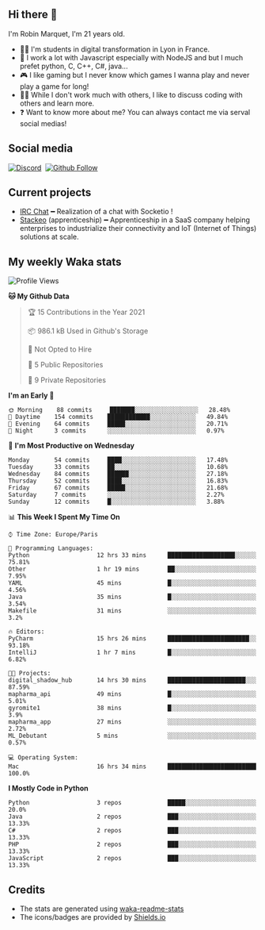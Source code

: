 ## Hi there 👋

I'm Robin Marquet, I'm 21 years old.

- 👨‍💻 I'm students in digital transformation in Lyon in France.
- 🌱 I work a lot with Javascript especially with NodeJS and but I much prefet python, C, C++, C#, java...
- 🎮 I like gaming but I never know which games I wanna play and never play a game for long!
- 👯‍♀️ While I don't work much with others, I like to discuss coding with others and learn more.
- ❓ Want to know more about me? You can always contact me via serval social medias!

## Social media

[![Discord](https://img.shields.io/discord/759460462105854022?label=rmarquet%232048&style=for-the-badge&logo=discord&logoColor=ffffff)](https://github.com/rmarquet21)
‎‎ [![Github Follow](https://img.shields.io/github/followers/rmarquet21?logo=github&logoColor=ffffff&style=for-the-badge)](https://github.com/rmarquet21)

## Current projects

- [IRC Chat](https://socket.io/) ━ Realization of a chat with Socketio !
- [Stackeo](https://www.stackeo.io/) (apprenticeship) ━ Apprenticeship in a SaaS company helping enterprises to industrialize their connectivity and IoT (Internet of Things) solutions at scale.

## My weekly Waka stats

<!--START_SECTION:waka-->
![Profile Views](http://img.shields.io/badge/Profile%20Views-26-blue)

**🐱 My Github Data** 

> 🏆 15 Contributions in the Year 2021
 > 
> 📦 986.1 kB Used in Github's Storage 
 > 
> 🚫 Not Opted to Hire
 > 
> 📜 5 Public Repositories 
 > 
> 🔑 9 Private Repositories  
 > 
**I'm an Early 🐤** 

```text
🌞 Morning    88 commits     ███████░░░░░░░░░░░░░░░░░░   28.48% 
🌆 Daytime    154 commits    ████████████░░░░░░░░░░░░░   49.84% 
🌃 Evening    64 commits     █████░░░░░░░░░░░░░░░░░░░░   20.71% 
🌙 Night      3 commits      ░░░░░░░░░░░░░░░░░░░░░░░░░   0.97%

```
📅 **I'm Most Productive on Wednesday** 

```text
Monday       54 commits     ████░░░░░░░░░░░░░░░░░░░░░   17.48% 
Tuesday      33 commits     ██░░░░░░░░░░░░░░░░░░░░░░░   10.68% 
Wednesday    84 commits     ██████░░░░░░░░░░░░░░░░░░░   27.18% 
Thursday     52 commits     ████░░░░░░░░░░░░░░░░░░░░░   16.83% 
Friday       67 commits     █████░░░░░░░░░░░░░░░░░░░░   21.68% 
Saturday     7 commits      ░░░░░░░░░░░░░░░░░░░░░░░░░   2.27% 
Sunday       12 commits     █░░░░░░░░░░░░░░░░░░░░░░░░   3.88%

```


📊 **This Week I Spent My Time On** 

```text
⌚︎ Time Zone: Europe/Paris

💬 Programming Languages: 
Python                   12 hrs 33 mins      ███████████████████░░░░░░   75.81% 
Other                    1 hr 19 mins        ██░░░░░░░░░░░░░░░░░░░░░░░   7.95% 
YAML                     45 mins             █░░░░░░░░░░░░░░░░░░░░░░░░   4.56% 
Java                     35 mins             █░░░░░░░░░░░░░░░░░░░░░░░░   3.54% 
Makefile                 31 mins             ░░░░░░░░░░░░░░░░░░░░░░░░░   3.2%

🔥 Editors: 
PyCharm                  15 hrs 26 mins      ███████████████████████░░   93.18% 
IntelliJ                 1 hr 7 mins         █░░░░░░░░░░░░░░░░░░░░░░░░   6.82%

🐱‍💻 Projects: 
digital_shadow_hub       14 hrs 30 mins      ██████████████████████░░░   87.59% 
mapharma_api             49 mins             █░░░░░░░░░░░░░░░░░░░░░░░░   5.01% 
gyromite1                38 mins             █░░░░░░░░░░░░░░░░░░░░░░░░   3.9% 
mapharma_app             27 mins             ░░░░░░░░░░░░░░░░░░░░░░░░░   2.72% 
ML_Debutant              5 mins              ░░░░░░░░░░░░░░░░░░░░░░░░░   0.57%

💻 Operating System: 
Mac                      16 hrs 34 mins      █████████████████████████   100.0%

```

**I Mostly Code in Python** 

```text
Python                   3 repos             █████░░░░░░░░░░░░░░░░░░░░   20.0% 
Java                     2 repos             ███░░░░░░░░░░░░░░░░░░░░░░   13.33% 
C#                       2 repos             ███░░░░░░░░░░░░░░░░░░░░░░   13.33% 
PHP                      2 repos             ███░░░░░░░░░░░░░░░░░░░░░░   13.33% 
JavaScript               2 repos             ███░░░░░░░░░░░░░░░░░░░░░░   13.33%

```



<!--END_SECTION:waka-->

## Credits

- The stats are generated using [waka-readme-stats](https://github.com/anmol098/waka-readme-stats)
- The icons/badges are provided by [Shields.io](https://shields.io/)
